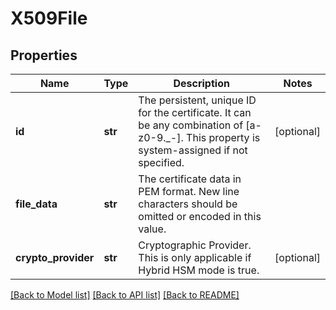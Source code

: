 # X509File

## Properties
Name | Type | Description | Notes
------------ | ------------- | ------------- | -------------
**id** | **str** | The persistent, unique ID for the certificate. It can be any combination of [a-z0-9._-]. This property is system-assigned if not specified. | [optional] 
**file_data** | **str** | The certificate data in PEM format. New line characters should be omitted or encoded in this value. | 
**crypto_provider** | **str** | Cryptographic Provider. This is only applicable if Hybrid HSM mode is true. | [optional] 

[[Back to Model list]](../README.md#documentation-for-models) [[Back to API list]](../README.md#documentation-for-api-endpoints) [[Back to README]](../README.md)


